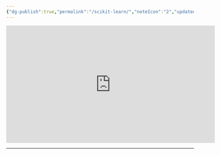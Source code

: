 ```yaml
---
{"dg-publish":true,"permalink":"/scikit-learn/","noteIcon":"2","updated":"2024-05-22T13:58:54.553+05:30"}
---
```



<iframe width="560" height="315" src="https://www.youtube.com/embed/videoseries?si=MqOnNxpl_OHNEE7y&amp;list=PLcQVY5V2UY4LNmObS0gqNVyNdVfXnHwu8" title="YouTube video player" frameborder="0" allow="accelerometer; autoplay; clipboard-write; encrypted-media; gyroscope; picture-in-picture; web-share" referrerpolicy="strict-origin-when-cross-origin" allowfullscreen></iframe>

---
